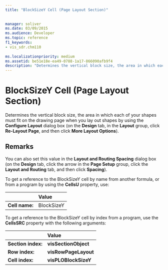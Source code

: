 ```yaml
---
title: "BlockSizeY Cell (Page Layout Section)"
 
 
manager: soliver
ms.date: 03/09/2015
ms.audience: Developer
ms.topic: reference
f1_keywords:
- vis_sdr.chm110
 
ms.localizationpriority: medium
ms.assetid: be51e18e-ea49-0788-1a17-866090afb9f4
description: "Determines the vertical block size, the area in which each of your shapes must fit on the drawing page when you lay out shapes by using the Configure Layout dialog box (on the Design tab, in the Layout group, click Re-Layout Page, and then click More Layout Options)."
---
```


# BlockSizeY Cell (Page Layout Section)

Determines the vertical block size, the area in which each of your shapes must fit on the drawing page when you lay out shapes by using the **Configure Layout** dialog box (on the **Design** tab, in the **Layout** group, click **Re-Layout Page**, and then click **More Layout Options**).
  
## Remarks

You can also set this value in the **Layout and Routing Spacing** dialog box (on the **Design** tab, click the arrow in the **Page Setup** group, click the **Layout and Routing** tab, and then click **Spacing**).
  
To get a reference to the BlockSizeY cell by name from another formula, or from a program by using the **CellsU** property, use: 
  
||Value |
|:-----|:-----|
| **Cell name:**  <br/> | BlockSizeY  <br/> |
   
To get a reference to the BlockSizeY cell by index from a program, use the **CellsSRC** property with the following arguments: 
  
||Value |
|:-----|:-----|
| **Section index:**  <br/> |**visSectionObject** <br/> |
| **Row index:**  <br/> |**visRowPageLayout** <br/> |
| **Cell index:**  <br/> |**visPLOBlockSizeY** <br/> |
   

